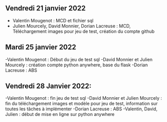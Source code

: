 ## Vendredi 21 janvier 2022
- Valentin Mougenot : MCD et fichier sql
- Julien Mourcely, David Monnier, Dorian Lacreuse : MCD, Téléchargement images pour jeu de test, création du compte github
## Mardi 25 janvier 2022
  -Valentin Mougenot : Début du jeu de test sql
  -David Monnier et Julien Mourcely : création compte python anywhere, base du flask
  -Dorian Lacreuse : ABS
## Vendredi 28 Janvier 2022:
 -Valentin Mougenot : fin jeu de test sql
 -David Monnier et Julien Mourcely : fin du téléchargement images et modèle pour jeu de test, information sur toutes les tâches à implémenter
 -Dorian Lacreuse : ABS
 -Valentin, David, Julien : début de mise en ligne sur python anywhere
